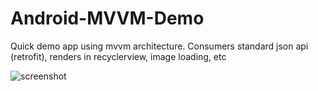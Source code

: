 # Android-MVVM-Demo
Quick demo app using mvvm architecture. Consumers standard json api (retrofit), renders in recyclerview, image loading, etc


![screenshot](https://github.com/dhodge229/Android-MVVM-Demo/blob/master/screenshots/main_screenshot.png?raw=true)
